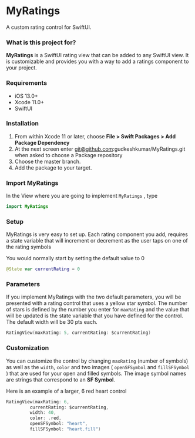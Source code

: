 # MyRatings

A custom rating control for SwiftUI.

### What is this project for?


**MyRatings** is a  SwiftUI rating view that can be added to any SwiftUI view.  It is customizable and provides you with a way to add a ratings component to your project.

### Requirements

- iOS 13.0+
- Xcode 11.0+
- SwiftUI

### Installation

1. From within Xcode 11 or later, choose **File > Swift Packages > Add Package Dependency**
2. At the next screen enter git@github.com:gudkeshkumar/MyRatings.git when asked to choose a Package repository
3. Choose the master branch.
4. Add the package to your target.

### Import MyRatings

In the View where you are going to implement `MyRatings` , type

```swift
import MyRatings
```

### Setup

MyRatings is very easy to set up.  Each rating component you add, requires a state variable that will increment or decrement as the user taps on one of the rating symbols

You would normally start by setting the default value to 0

```swift
@State var currentRating = 0
```

### Parameters

If you implement MyRatings with the two default parameters, you will be presented with a rating control that uses a yellow star symbol.  The number of stars is defined by the number you enter for `maxRating` and the value that will be updated is the state variable that you have defined for the control.  The default width will be 30 pts each.

```swift
RatingView(maxRating: 5, currentRating: $currentRating)
```

### Customization

You can customize the control by changing `maxRating` (number of symbols) as well as the `width`, `color` and two images ( `openSFSymbol` and `fillSFSymbol` ) that are used for your open and filled symbols.  The image symbol names are strings that correspond to an **SF Symbol**.

Here is an example of a larger, 6 red heart control

```swift
RatingView(maxRating: 6,
         currentRating: $currentRating,
         width: 40,
         color: .red,
         openSFSymbol: "heart",
         fillSFSymbol: "heart.fill")
```
